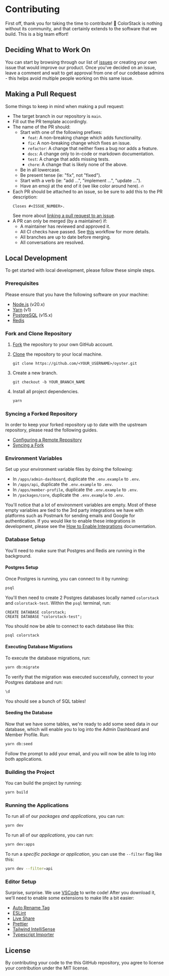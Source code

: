 # Contributing

First off, thank you for taking the time to contribute! 🥳 ColorStack is nothing
without its community, and that certainly extends to the software that we build.
This is a big team effort!

## Deciding What to Work On

You can start by browsing through our list of
[issues](https://github.com/colorstackorg/oyster/issues) or creating your own
issue that would improve our product. Once you've decided on an issue, leave a
comment and wait to get approval from one of our codebase admins - this helps
avoid multiple people working on this same issue.

## Making a Pull Request

Some things to keep in mind when making a pull request:

- The target branch in our repository is `main`.
- Fill out the PR template accordingly.
- The name of the PR should:
  - Start with one of the following prefixes:
    - `feat`: A non-breaking change which adds functionality.
    - `fix`: A non-breaking change which fixes an issue.
    - `refactor`: A change that neither fixes a bug nor adds a feature.
    - `docs`: A change only to in-code or markdown documentation.
    - `test`: A change that adds missing tests.
    - `chore`: A change that is likely none of the above.
  - Be in all lowercase.
  - Be present tense (ie: "fix", not "fixed").
  - Start with a verb (ie: "add ...", "implement ...", "update ...").
  - Have an emoji at the end of it (we like color around here). 🔥
- Each PR should be attached to an issue, so be sure to add this to the PR
  description:
  ```
  Closes #<ISSUE_NUMBER>.
  ```
  See more about
  [linking a pull request to an issue](https://docs.github.com/en/issues/tracking-your-work-with-issues/linking-a-pull-request-to-an-issue).
- A PR can only be merged (by a maintainer) if:
  - A maintainer has reviewed and approved it.
  - All CI checks have passed. See [this](./.github/workflows/ci.yml) workflow
    for more details.
  - All branches are up to date before merging.
  - All conversations are resolved.

## Local Development

To get started with local development, please follow these simple steps.

### Prerequisites

Please ensure that you have the following software on your machine:

- [Node.js](https://nodejs.org/en/download/package-manager) (v20.x)
- [Yarn](https://classic.yarnpkg.com/lang/en/docs/install) (v1)
- [PostgreSQL](https://www.postgresql.org/download/) (v15.x)
- [Redis](https://redis.io/docs/install/install-redis/)

### Fork and Clone Repository

1. [Fork](https://docs.github.com/en/pull-requests/collaborating-with-pull-requests/working-with-forks/fork-a-repo)
   the repository to your own GitHub account.
2. [Clone](https://docs.github.com/en/repositories/creating-and-managing-repositories/cloning-a-repository)
   the repository to your local machine.
   ```
   git clone https://github.com/<YOUR_USERNAME>/oyster.git
   ```
3. Create a new branch.
   ```
   git checkout -b YOUR_BRANCH_NAME
   ```
4. Install all project dependencies.

   ```sh
   yarn
   ```

### Syncing a Forked Repository

In order to keep your forked repository up to date with the upstream repository,
please read the following guides.

- [Configuring a Remote Repository](https://docs.github.com/en/pull-requests/collaborating-with-pull-requests/working-with-forks/configuring-a-remote-repository-for-a-fork)
- [Syncing a Fork](https://docs.github.com/en/pull-requests/collaborating-with-pull-requests/working-with-forks/syncing-a-fork)

### Environment Variables

Set up your environment variable files by doing the following:

- In `/apps/admin-dashboard`, duplicate the `.env.example` to `.env`.
- In `/apps/api`, duplicate the `.env.example` to `.env`.
- In `/apps/member-profile`, duplicate the `.env.example` to `.env`.
- In `/packages/core`, duplicate the `.env.example` to `.env`.

You'll notice that a lot of environment variables are empty. Most of these empty
variables are tied to the 3rd party integrations we have with platforms such as
Postmark for sending emails and Google for authentication. If you would like to
enable these integrations in development, please see the
[How to Enable Integrations](./docs/how-to-enable-integrations.md)
documentation.

### Database Setup

You'll need to make sure that Postgres and Redis are running in the background.

#### Postgres Setup

Once Postgres is running, you can connect to it by running:

```sh
psql
```

You'll then need to create 2 Postgres databases locally named `colorstack` and
`colorstack-test`. Within the `psql` terminal, run:

```postgresql
CREATE DATABASE colorstack;
CREATE DATABASE "colorstack-test";
```

You should now be able to connect to each database like this:

```sh
psql colorstack
```

#### Executing Database Migrations

To execute the database migrations, run:

```sh
yarn db:migrate
```

To verify that the migration was executed successfully, connect to your Postgres
database and run:

```sh
\d
```

You should see a bunch of SQL tables!

#### Seeding the Database

Now that we have some tables, we're ready to add some seed data in our database,
which will enable you to log into the Admin Dashboard and Member Profile. Run:

```sh
yarn db:seed
```

Follow the prompt to add your email, and you will now be able to log into both
applications.

### Building the Project

You can build the project by running:

```sh
yarn build
```

### Running the Applications

To run all of our _packages and applications_, you can run:

```sh
yarn dev
```

To run all of our _applications_, you can run:

```sh
yarn dev:apps
```

To run a _specific package or application_, you can use the `--filter` flag like
this:

```sh
yarn dev --filter=api
```

### Editor Setup

Surprise, surprise. We use [VSCode](https://code.visualstudio.com/download) to
write code! After you download it, we'll need to enable some extensions to make
life a bit easier:

- [Auto Rename Tag](https://marketplace.visualstudio.com/items?itemName=formulahendry.auto-rename-tag)
- [ESLint](https://marketplace.visualstudio.com/items?itemName=dbaeumer.vscode-eslint)
- [Live Share](https://marketplace.visualstudio.com/items?itemName=MS-vsliveshare.vsliveshare)
- [Prettier](https://marketplace.visualstudio.com/items?itemName=esbenp.prettier-vscode)
- [Tailwind IntelliSense](https://marketplace.visualstudio.com/items?itemName=bradlc.vscode-tailwindcss)
- [Typescript Importer](https://marketplace.visualstudio.com/items?itemName=pmneo.tsimporter)

## License

By contributing your code to the this GitHub repository, you agree to license
your contribution under the MIT license.
